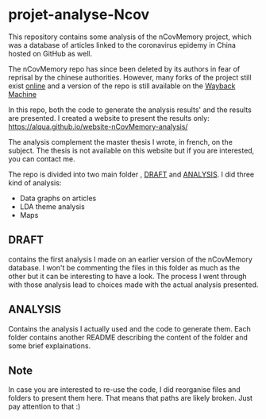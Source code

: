 # projet-analyse-Ncov
 
This repository contains some analysis of the nCovMemory project, which was a database of articles linked to the coronavirus epidemy in China hosted on GitHub as well.
 
The nCovMemory repo has since been deleted by its authors in fear of reprisal by the chinese authorities. However, many forks of the project still exist [online](https://github.com/Alqua/nCovMemory)  and a version of the repo is still available on the [Wayback Machine](https://web.archive.org/web/20200425145421/https:/2019ncovmemory.github.io/nCovMemory/#)

In this repo, both the code to generate the analysis results' and the results are presented. I created a website to present the results only: https://alqua.github.io/website-nCovMemory-analysis/

The analysis complement the master thesis I wrote, in french, on the subject. The thesis is not available on this website but if you are interested, you can contact me.

The repo is divided into two main folder , [DRAFT](https://github.com/Alqua/projet-analyse-Ncov/tree/master/DRAFT) and [ANALYSIS](https://github.com/Alqua/projet-analyse-Ncov/tree/master/ANALYSIS). I did three kind of analysis:
- Data graphs on articles
- LDA theme analysis
- Maps

## DRAFT
contains the first analysis I made on an earlier version of the nCovMemory database. I won't be commenting the files in this folder as much as the other but it can be interesting to have a look. The process I went through with those analysis lead to choices made with the actual analysis presented.

## ANALYSIS
Contains the analysis I actually used and the code to generate them. Each folder contains another README describing the content of the folder and some brief explainations.

## Note
In case you are interested to re-use the code, I did reorganise files and folders to present them here. That means that paths are likely broken. Just pay attention to that :)
